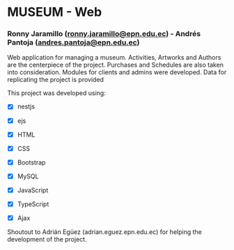 # MUSEUM - Web
### Ronny Jaramillo (ronny.jaramillo@epn.edu.ec) - Andrés Pantoja (andres.pantoja@epn.edu.ec)

Web application for managing a museum. 
Activities, Artworks and Authors are the centerpiece of the project.
Purchases and Schedules are also taken into consideration.
Modules for clients and admins were developed.
Data for replicating the project is provided

This project was developed using:

- [X] nestjs
- [X] ejs
- [X] HTML
- [X] CSS
- [X] Bootstrap
- [X] MySQL
- [X] JavaScript
- [X] TypeScript
- [X] Ajax


Shoutout to Adrián Egüez (adrian.eguez.epn.edu.ec) for helping the development of the project. 


